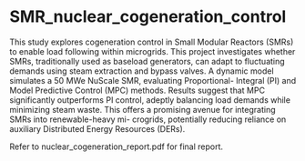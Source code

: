 # SMR_nuclear_cogeneration_control
This study explores cogeneration control in Small Modular Reactors (SMRs) to enable load following within microgrids. 
This project investigates whether SMRs, traditionally used as baseload generators, can adapt to fluctuating demands using steam extraction and bypass valves. 
A dynamic model simulates a 50 MWe NuScale SMR, evaluating Proportional- Integral (PI) and Model Predictive Control (MPC) methods. 
Results suggest that MPC significantly outperforms PI control, adeptly balancing load demands while minimizing steam waste. 
This offers a promising avenue for integrating SMRs into renewable-heavy mi- crogrids, potentially reducing reliance on auxiliary Distributed Energy Resources (DERs).

Refer to nuclear_cogeneration_report.pdf for final report. 
